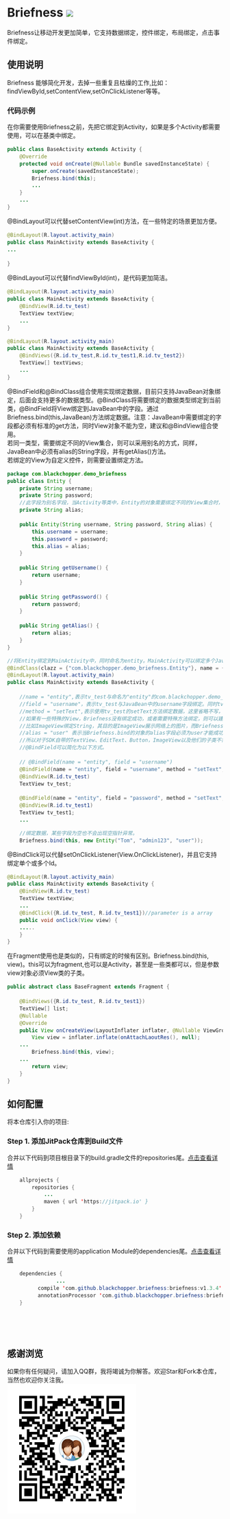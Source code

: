 # Briefness  [![](https://jitpack.io/v/blackchopper/briefness.svg)](https://jitpack.io/#blackchopper/briefness)
Briefness让移动开发更加简单，它支持数据绑定，控件绑定，布局绑定，点击事件绑定。
## 使用说明
Briefness 能够简化开发，去掉一些重复且枯燥的工作,比如：findViewById,setContentView,setOnClickListener等等。
### 代码示例
在你需要使用Briefness之前，先把它绑定到Activity，如果是多个Activity都需要使用，可以在基类中绑定。
```Java
public class BaseActivity extends Activity {
    @Override
    protected void onCreate(@Nullable Bundle savedInstanceState) {
        super.onCreate(savedInstanceState);
        Briefness.bind(this);
        ...
    }
    ...
}
```
@BindLayout可以代替setContentView(int)方法，在一些特定的场景更加方便。
```Java
@BindLayout(R.layout.activity_main)
public class MainActivity extends BaseActivity {
...

}

```
@BindLayout可以代替findViewById(int)，是代码更加简洁。
```Java
@BindLayout(R.layout.activity_main)
public class MainActivity extends BaseActivity {
    @BindView(R.id.tv_test)
    TextView textView;
    ...
}
```
```Java
@BindLayout(R.layout.activity_main)
public class MainActivity extends BaseActivity {
    @BindViews({R.id.tv_test,R.id.tv_test1,R.id.tv_test2})
    TextView[] textViews;
    ...
}
```
@BindField和@BindClass组合使用实现绑定数据，目前只支持JavaBean对象绑定，后面会支持更多的数据类型。@BindClass将需要绑定的数据类型绑定到当前类，@BindField将View绑定到JavaBean中的字段。通过Briefness.bind(this,JavaBean)方法绑定数据。注意：JavaBean中需要绑定的字段都必须有标准的get方法，同时View对象不能为空，建议和@BindView组合使用。
<br>若同一类型，需要绑定不同的View集合，则可以采用别名的方式，同样，JavaBean中必须有alias的String字段，并有getAlias()方法。
<br>若绑定的View为自定义控件，则需要设置绑定方法。
```Java
package com.blackchopper.demo_briefness
public class Entity {
    private String username;
    private String password;
    //此字段为别名字段，当Activity等类中，Entity的对象需要绑定不同的View集合时，需要别名字段，若只有一个View集合则不需要。
    private String alias;

    public Entity(String username, String password, String alias) {
        this.username = username;
        this.password = password;
        this.alias = alias;
    }

    public String getUsername() {
        return username;
    }

    public String getPassword() {
        return password;
    }

    public String getAlias() {
        return alias;
    }
}
```
```Java
//将Entity绑定到MainActivity中，同时命名为entity。MainActivity可以绑定多个JavaBean。clazz绑定的是Class的JavaBean的全类名数据，name则是命名数据，他们之间的关系是按照顺序一一对应的。
@BindClass(clazz = {"com.blackchopper.demo_briefness.Entity"}, name = {"entity"})
@BindLayout(R.layout.activity_main)
public class MainActivity extends BaseActivity {

    //name = "entity",表示tv_test与命名为"entity"的com.blackchopper.demo_briefness.Entity的对象绑定。
    //field = "username"，表示tv_test与JavaBean中的username字段绑定。同时tv_view不能为空，所以需要@BindView。
    //method = "setText",表示使用tv_test的setText方法绑定数据，这里省略不写，在Briefness中常见的绑定数据的方法已经实现。比如TextView、EditText、Button的setText方法，以及ImageView.setImageBitmap方法。
    //如果有一些特殊的View，Briefness没有绑定成功，或者需要特殊方法绑定，则可以建立包名为com.blackchopper.briefness，类名为BriefnessInjector的类，同时实现Injector接口，未绑定成功的View都会通过Inject(View view,Onject obj)回调。
    //比如ImageView绑定String，其目的是ImageView展示网络上的图片，而Briefness没有方法可以匹配，如果com.blackchopper.briefness.BriefnessInjector类存在，则会通过这个类暴露出来，自行实现绑定过程。
    //alias = "user" 表示当Briefness.bind的对象的alias字段必须为user才能成功绑定到tv_view,这里我们只绑定了两个View，同时这两个View绑定所需的数据均在同一个对象中，所以不需要别名alias。
    //所以对于SDK自带的TextView、EditText、Button，ImageView以及他们的子类不需要指定method。
    //@BindField可以简化为以下方式。

    // @BindField(name = "entity", field = "username")
    @BindField(name = "entity", field = "username", method = "setText", alias = "user")
    @BindView(R.id.tv_test)
    TextView tv_test;

    @BindField(name = "entity", field = "password", method = "setText", alias = "user")
    @BindView(R.id.tv_test1)
    TextView tv_test1;
    ...
```
```Java
    //绑定数据，某些字段为空也不会出现空指针异常。
    Briefness.bind(this, new Entity("Tom", "admin123", "user"));
```

@BindClick可以代替setOnClickListener(View.OnClickListener)，并且它支持绑定单个或多个Id。
```Java
@BindLayout(R.layout.activity_main)
public class MainActivity extends BaseActivity {
    @BindView(R.id.tv_test)
    TextView textView;
    ...
    @BindClick({R.id.tv_test, R.id.tv_test1})//parameter is a array
    public void onClick(View view) {
    .....
    }
}

```
在Fragment使用也是类似的，只有绑定的时候有区别。Briefness.bind(this, view)。this可以为fragment,也可以是Activity，甚至是一些类都可以，但是参数view对象必须View类的子类。
```Java
public abstract class BaseFragment extends Fragment {

    @BindViews({R.id.tv_test, R.id.tv_test1})
    TextView[] list;
    @Nullable
    @Override
    public View onCreateView(LayoutInflater inflater, @Nullable ViewGroup container, Bundle savedInstanceState) {
        View view = inflater.inflate(onAttachLaoutRes(), null);
	...
        Briefness.bind(this, view);
   	...
        return view;
    }
}
```
## 如何配置
将本仓库引入你的项目:
### Step 1. 添加JitPack仓库到Build文件
合并以下代码到项目根目录下的build.gradle文件的repositories尾。[点击查看详情](https://github.com/blackchopper/CarouselBanner/blob/master/root_build.gradle.png)
```Java
	allprojects {
		repositories {
			...
			maven { url 'https://jitpack.io' }
		}
	}
```
### Step 2. 添加依赖   
合并以下代码到需要使用的application Module的dependencies尾。[点击查看详情](https://github.com/blackchopper/CarouselBanner/blob/master/application_build.gradle.png)
```Java
	dependencies {
                ...
          compile 'com.github.blackchopper.briefness:briefness:v1.3.4'
    	  annotationProcessor 'com.github.blackchopper.briefness:briefness-compiler:v1.3.4'
	}
```
<br><br><br>
## 感谢浏览
如果你有任何疑问，请加入QQ群，我将竭诚为你解答。欢迎Star和Fork本仓库，当然也欢迎你关注我。
<br>
![Image Text](https://github.com/blackchopper/CarouselBanner/blob/master/qq_group.png)

